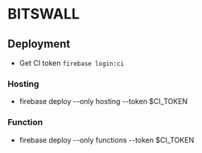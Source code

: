 # BITSWALL

## Deployment

- Get CI token `firebase login:ci`

### Hosting

- firebase deploy --only hosting --token $CI_TOKEN

### Function

- firebase deploy --only functions --token $CI_TOKEN